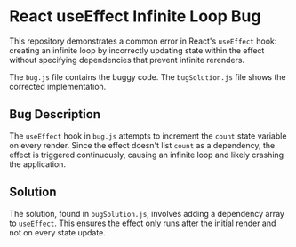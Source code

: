 # React useEffect Infinite Loop Bug

This repository demonstrates a common error in React's `useEffect` hook: creating an infinite loop by incorrectly updating state within the effect without specifying dependencies that prevent infinite rerenders.

The `bug.js` file contains the buggy code.  The `bugSolution.js` file shows the corrected implementation.

## Bug Description
The `useEffect` hook in `bug.js` attempts to increment the `count` state variable on every render. Since the effect doesn't list `count` as a dependency, the effect is triggered continuously, causing an infinite loop and likely crashing the application.

## Solution
The solution, found in `bugSolution.js`, involves adding a dependency array to `useEffect`. This ensures the effect only runs after the initial render and not on every state update.